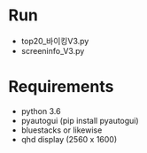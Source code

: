 # Run
- top20_바이킹V3.py
- screeninfo_V3.py

# Requirements
- python 3.6
- pyautogui (pip install pyautogui)
- bluestacks or likewise
- qhd display (2560 x 1600)
